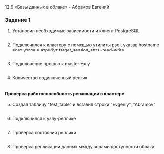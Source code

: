 12.9 «Базы данных в облаке» - Абрамов Евгений

### Задание 1

1. Установил необходимые зависимости и клиент PostgreSQL

![]()

2. Подключился к кластеру с помощью утилиты psql, указав hostname всех узлов и атрибут target_session_attrs=read-write

![]()

3. Подключение прошло к master-узлу

![]()

4. Количество подключенный реплик

![]()

#### Проверка работоспособность репликации в кластере

5. Создал таблицу "test_table" и вставил строки "Evgeniy", "Abramov"

![]()

6. Подключился к узлу-реплике

![]()

7. Проверка состояния реплики

![]()

8. Проверка репликации данных между зонами доступности облака:

![]()

